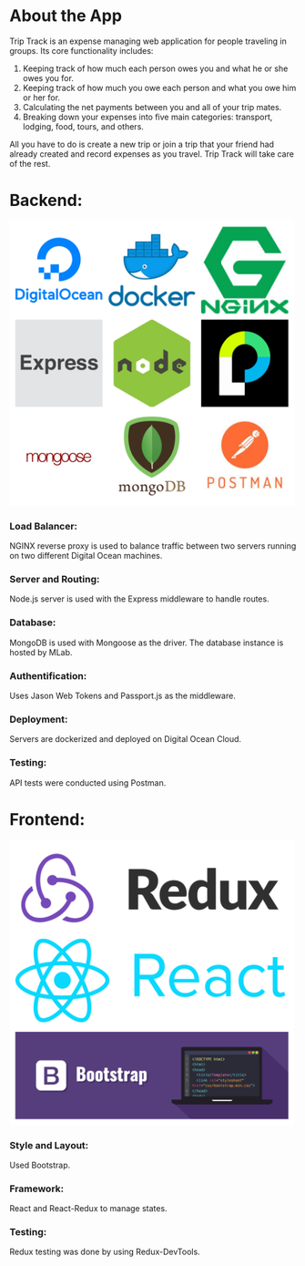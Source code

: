 # About the App
Trip Track is an expense managing web application for people traveling in groups. Its core functionality includes:
1. Keeping track of how much each person owes you and what he or she owes you for. 
2. Keeping track of how much you owe each person and what you owe him or her for. 
3. Calculating the net payments between you and all of your trip mates.
4. Breaking down your expenses into five main categories: transport, lodging, food, tours, and others. 

All you have to do is create a new trip or join a trip that your friend had already created and record expenses as you travel. Trip Track will take care of the rest.

# Backend:

<img src="./photos/backEndPic.jpg" alt="drawing" width="500"/>

### Load Balancer: 
NGINX reverse proxy is used to balance traffic between two servers running on two different Digital Ocean machines. 

### Server and Routing: 
Node.js server is used with the Express middleware to handle routes.

### Database: 
MongoDB is used with Mongoose as the driver. The database instance is hosted by MLab. 
	
### Authentification: 
Uses Jason Web Tokens and Passport.js as the middleware. 

### Deployment:
Servers are dockerized and deployed on Digital Ocean Cloud. 

### Testing:
API tests were conducted using Postman. 

# Frontend: 

<img src="./photos/frontEndPic.jpg" alt="drawing" width="500"/>

### Style and Layout:
Used Bootstrap. 
### Framework:
React and React-Redux to manage states. 
### Testing:
Redux testing was done by using Redux-DevTools.
